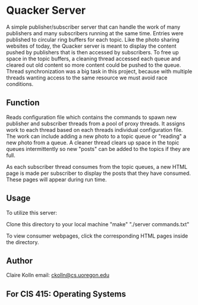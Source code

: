 # Quacker Server

A simple publisher/subscriber server that can handle the work of many publishers and many subscribers running at the same time. Entries were published to circular ring buffers for each topic. Like the photo sharing websites of today, the Quacker server is meant to display the content pushed by publishers that is then accessed by subscribers. To free up space in the topic buffers, a cleaning thread accessed each queue and cleared out old content so more content could be pushed to the queue. Thread synchronization was a big task in this project, because with multiple threads wanting access to the same resource we must avoid race conditions.

## Function

Reads configuration file which contains the commands to spawn new publisher and subscriber threads from a pool of proxy threads. It assigns work to each thread based on each threads individual configuration file. The work can include adding a new photo to a topic queue or "reading" a new photo from a queue. A cleaner thread clears up space in the topic queues intermittently so new "posts" can be added to the topics if they are full. 

As each subscriber thread consumes from the topic queues, a new HTML page is made per subscriber to display the posts that they have consumed. These pages will appear during run time. 

## Usage

To utilize this server:

Clone this directory to your local machine
"make"
"./server commands.txt"

To view consumer webpages, click the corresponding HTML pages inside the directory. 

## Author

Claire Kolln
email: ckolln@cs.uoregon.edu

## For CIS 415: Operating Systems
